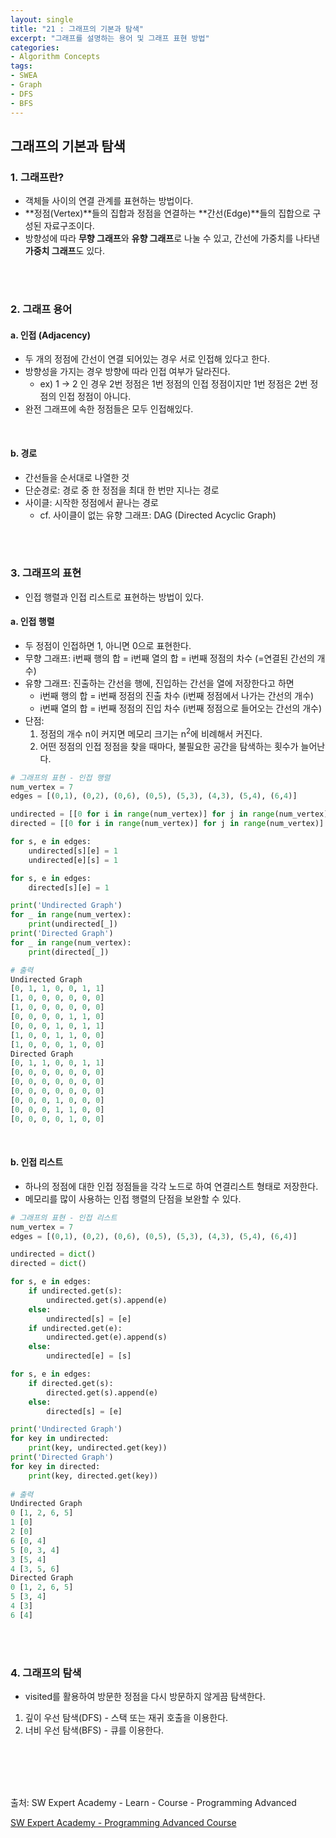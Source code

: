 ```yaml
---
layout: single
title: "21 : 그래프의 기본과 탐색"
excerpt: "그래프를 설명하는 용어 및 그래프 표현 방법"
categories: 
- Algorithm Concepts
tags:
- SWEA
- Graph
- DFS
- BFS
---
```

## 그래프의 기본과 탐색

### 1. 그래프란?

- 객체들 사이의 연결 관계를 표현하는 방법이다.
- **정점(Vertex)**들의 집합과 정점을 연결하는 **간선(Edge)**들의 집합으로 구성된 자료구조이다.
- 방향성에 따라 **무향 그래프**와 **유향 그래프**로 나눌 수 있고, 간선에 가중치를 나타낸 **가중치 그래프**도 있다.

<br>

<br>

### 2. 그래프 용어

#### a. 인접 (Adjacency)

- 두 개의 정점에 간선이 연결 되어있는 경우 서로 인접해 있다고 한다.
- 방향성을 가지는 경우 방향에 따라 인접 여부가 달라진다.
  - ex) 1 -> 2 인 경우 2번 정점은 1번 정점의 인접 정점이지만 1번 정점은 2번 정점의 인접 정점이 아니다.
- 완전 그래프에 속한 정점들은 모두 인접해있다.

<br>

#### b. 경로

- 간선들을 순서대로 나열한 것
- 단순경로: 경로 중 한 정점을 최대 한 번만 지나는 경로
- 사이클: 시작한 정점에서 끝나는 경로
  - cf. 사이클이 없는 유향 그래프: DAG (Directed Acyclic Graph)

<br>

<br>

### 3. 그래프의 표현

- 인접 행렬과 인접 리스트로 표현하는 방법이 있다.

#### a. 인접 행렬

- 두 정점이 인접하면 1, 아니면 0으로 표현한다.
- 무향 그래프: i번째 행의 합 = i번째 열의 합 = i번째 정점의 차수 (=연결된 간선의 개수)
- 유향 그래프: 진출하는 간선을 행에, 진입하는 간선을 열에 저장한다고 하면
  - i번째 행의 합 = i번째 정점의 진출 차수 (i번째 정점에서 나가는 간선의 개수)
  - i번째 열의 합 = i번째 정점의 진입 차수 (i번째 정점으로 들어오는 간선의 개수)
- 단점:
  1. 정점의 개수 n이 커지면 메모리 크기는 n<sup>2</sup>에 비례해서 커진다.
  2. 어떤 정점의 인접 정점을 찾을 때마다, 불필요한 공간을 탐색하는 횟수가 늘어난다.

```python
# 그래프의 표현 - 인접 행렬
num_vertex = 7
edges = [(0,1), (0,2), (0,6), (0,5), (5,3), (4,3), (5,4), (6,4)]

undirected = [[0 for i in range(num_vertex)] for j in range(num_vertex)]
directed = [[0 for i in range(num_vertex)] for j in range(num_vertex)]

for s, e in edges:
    undirected[s][e] = 1
    undirected[e][s] = 1

for s, e in edges:
    directed[s][e] = 1

print('Undirected Graph')
for _ in range(num_vertex):
    print(undirected[_])
print('Directed Graph')
for _ in range(num_vertex):
    print(directed[_])

# 출력
Undirected Graph
[0, 1, 1, 0, 0, 1, 1]
[1, 0, 0, 0, 0, 0, 0]
[1, 0, 0, 0, 0, 0, 0]
[0, 0, 0, 0, 1, 1, 0]
[0, 0, 0, 1, 0, 1, 1]
[1, 0, 0, 1, 1, 0, 0]
[1, 0, 0, 0, 1, 0, 0]
Directed Graph
[0, 1, 1, 0, 0, 1, 1]
[0, 0, 0, 0, 0, 0, 0]
[0, 0, 0, 0, 0, 0, 0]
[0, 0, 0, 0, 0, 0, 0]
[0, 0, 0, 1, 0, 0, 0]
[0, 0, 0, 1, 1, 0, 0]
[0, 0, 0, 0, 1, 0, 0]
```

<br>

#### b. 인접 리스트

- 하나의 정점에 대한 인접 정점들을 각각 노드로 하여 연결리스트 형태로 저장한다.
- 메모리를 많이 사용하는 인접 행렬의 단점을 보완할 수 있다.

```python
# 그래프의 표현 - 인접 리스트
num_vertex = 7
edges = [(0,1), (0,2), (0,6), (0,5), (5,3), (4,3), (5,4), (6,4)]

undirected = dict()
directed = dict()

for s, e in edges:
    if undirected.get(s):
        undirected.get(s).append(e)
    else:
        undirected[s] = [e]
    if undirected.get(e):
        undirected.get(e).append(s)
    else:
        undirected[e] = [s]

for s, e in edges:
    if directed.get(s):
        directed.get(s).append(e)
    else:
        directed[s] = [e]

print('Undirected Graph')
for key in undirected:
    print(key, undirected.get(key))
print('Directed Graph')
for key in directed:
    print(key, directed.get(key))
    
# 출력
Undirected Graph
0 [1, 2, 6, 5]
1 [0]
2 [0]
6 [0, 4]
5 [0, 3, 4]
3 [5, 4]
4 [3, 5, 6]
Directed Graph
0 [1, 2, 6, 5]
5 [3, 4]
4 [3]
6 [4]
```

<br>

<br>

### 4. 그래프의 탐색


- visited를 활용하여 방문한 정점을 다시 방문하지 않게끔 탐색한다.

1. 깊이 우선 탐색(DFS) - 스택 또는 재귀 호출을 이용한다.
2. 너비 우선 탐색(BFS) - 큐를 이용한다.

<br>

<br>

<br>

<br>

출처: SW Expert Academy - Learn - Course - Programming Advanced

[SW Expert Academy - Programming Advanced Course](https://swexpertacademy.com/main/learn/course/subjectList.do?courseId=AVuPDYSqAAbw5UW6)

